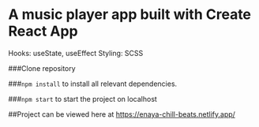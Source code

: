 # A music player app built with Create React App
Hooks: useState, useEffect
Styling: SCSS

###Clone repository

###`npm install` to install all relevant dependencies.

###`npm start` to start the project on localhost

##Project can be viewed here at https://enaya-chill-beats.netlify.app/



